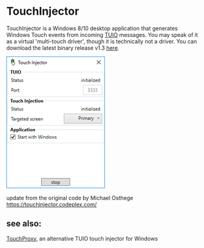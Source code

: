 # TouchInjector
TouchInjector is a Windows 8/10 desktop application that generates 
Windows Touch events from incoming [TUIO](http://www.tuio.org/) messages. You may speak of it as 
a virtual 'multi-touch driver', though it is technically not a driver. You can download the latest binary release 
v1.3 [here](https://github.com/michaelosthege/TouchInjector/releases/download/1.3/TouchInjector-1.3.zip).

![TouchInjector](TouchInjector.png)

update from the original code by Michael Osthege  
https://touchinjector.codeplex.com/

## see also:
[TouchProxy](https://github.com/frog/touchproxy), an alternative TUIO touch injector for Windows
